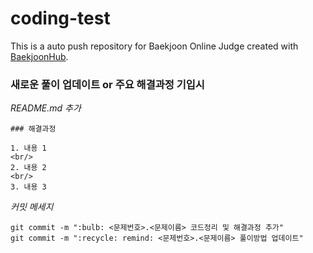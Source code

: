 # coding-test

This is a auto push repository for Baekjoon Online Judge created with [BaekjoonHub](https://github.com/BaekjoonHub/BaekjoonHub).

### 새로운 풀이 업데이트 or 주요 해결과정 기입시

_README.md 추가_

```
### 해결과정

1. 내용 1
<br/>
2. 내용 2
<br/>
3. 내용 3
```

_커밋 메세지_

```
git commit -m ":bulb: <문제번호>.<문제이름> 코드정리 및 해결과정 추가"
git commit -m ":recycle: remind: <문제번호>.<문제이름> 풀이방법 업데이트"
```
